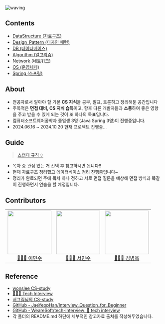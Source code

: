 ![waving](https://capsule-render.vercel.app/api?type=waving&height=150&text=CS-Study&fontAlign=20&fontAlignY=40&fontSize=60&color=50BCDF&fontColor=FFFFFF)

## Contents
- [DataStructure (자료구조)](https://github.com/99MinSu/CS-Study/tree/main/DataStructure)
- [Design_Pattern (디자인 패턴)](https://github.com/99MinSu/CS-Study/tree/main/Design_Pattern)
- [DB (데이터베이스)](https://github.com/99MinSu/CS-Study/tree/main/DB)
- [Algorithm (알고리즘)](https://github.com/99MinSu/CS-Study/tree/main/Algorithm)
- [Network (네트워크)](https://github.com/99MinSu/CS-Study/tree/main/Network)
- [OS (운영체제)](https://github.com/99MinSu/CS-Study/tree/main/OS)
- [Spring (스프링)](https://github.com/99MinSu/CS-Study/tree/main/Spring)




## About
- 전공자로서 알아야 할 기본 **CS 지식**을 공부, 발표, 토론하고 정리해둔 공간입니다
- 주목적은 **면접 대비, CS 지식 습득**이고, 향후 다른 개발자들과 **소통**하여 좋은 영향을 주고 받을 수 있게 되는 것이 또 하나의 목표입니다.
- 컴퓨터소프트웨어공학과 졸업생 3명 (Java Spring 3명)이 진행중입니다. 
- 2024.06.16 ~ 2024.10.20
현재 프로젝트 진행중...

## Guide

> [스터디 규칙 :bulb:](https://github.com/99MinSu/CS-Study/issues/14)    
- 목차 중 관심 있는 거 선택 후 참고하시면 됩니다!! 
- 현재 자료구조 정리했고 데이터베이스 정리 진행중입니다~
- 정리가 완료되면 주에 목차 하나 정하고 서로 면접 질문을 예상해 면접 방식과 똑같이 진행하면서 연습을 할 예정입니다.
## Contributors
<table>
    <tr>
      <td height="140px" align="center"> <a href="https://github.com/99MinSu"><img src="https://avatars.githubusercontent.com/u/89891084?v=4" width="140px" /><br/>👩🏻‍💻 이민수</a></td>
      <td height="140px" align="center"> <a href="https://github.com/Minsu17"><img src="https://avatars.githubusercontent.com/u/89891511?s=96&v=4" width="140px" /><br/>👩🏻‍💻 서민수</a></td>
      <td height="140px" align="center"> <a href="https://github.com/OkKim99"><img src="https://avatars.githubusercontent.com/u/89891488?s=400&v=4" width="140px" /><br/>👩🏻‍💻 김병옥</a></td>
    </tr>  
</table>

## Reference
- [wonslee CS-study](https://github.com/wonslee/CS-study)
- [👨🏻‍💻 Tech Interview](https://gyoogle.dev/blog/)  
- [서그림님의 CS-study](https://github.com/Seogeurim/CS-study)  
- [GitHub - JaeYeopHan/Interview_Question_for_Beginner](https://github.com/JaeYeopHan/Interview_Question_for_Beginner#part-1-%EC%A0%84%EC%82%B0-%EA%B8%B0%EC%B4%88)  
- [GitHub - WeareSoft/tech-interview: 🙍 tech interview](https://github.com/WeareSoft/tech-interview#1-data-structure)
- 각 폴더의 README.md 하단에 세부적인 참고자료 출처를 작성해두었습니다.

